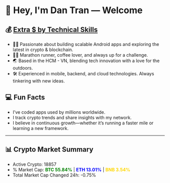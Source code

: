 # 👋 Hey, I'm Dan Tran — Welcome

## 💰 <a href="https://dantech.academy" target="_blank">Extra $ by Technical Skills</a>

- 🧑‍💻 Passionate about building scalable Android apps and exploring the latest in crypto & blockchain.
- 🏃‍♂️ Marathon runner, coffee lover, and always up for a challenge.
- 🌏 Based in the HCM - VN, blending tech innovation with a love for the outdoors.
- 🛠️ Experienced in mobile, backend, and cloud technologies. Always tinkering with new ideas.

## 💻 Fun Facts

- I’ve coded apps used by millions worldwide.
- I track crypto trends and share insights with my network.
- I believe in continuous growth—whether it’s running a faster mile or learning a new framework.

---

## 📊 Crypto Market Summary

- Active Crypto: 18857
- % Market Cap: <span style="color: green; font-weight: bold;">BTC 55.84%</span> | <span style="color: blue; font-weight: bold;">ETH 13.01%</span> | <span style="color: gold; font-weight: bold;">BNB 3.54%</span>
- Total Market Cap Changed 24h: -0.75%
